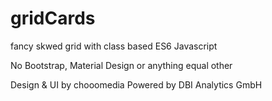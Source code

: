 # gridCards
fancy skwed grid with class based ES6 Javascript


No Bootstrap, Material Design or anything equal other

Design & UI by chooomedia
Powered by DBI Analytics GmbH
